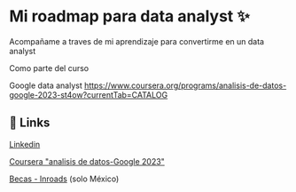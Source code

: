
# Mi roadmap para data analyst ✨

Acompañame a traves de mi aprendizaje para convertirme en un data analyst

Como parte del curso 

Google data analyst
https://www.coursera.org/programs/analisis-de-datos-google-2023-st4ow?currentTab=CATALOG


## 🔗 Links

[Linkedin](https://www.linkedin.com/in/morn-dev/)

[Coursera "analisis de datos-Google 2023"](https://www.coursera.org/programs/analisis-de-datos-google-2023-st4ow?)

[Becas - Inroads](https://inroads.org.mx/) (solo México)
